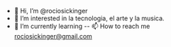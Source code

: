 - 👋 Hi, I’m @rociosickinger
- 👀 I’m interested in  la tecnologia, el arte y la musica.
- 🌱 I’m currently learning
-- 📫 How to reach me  rociosickinger@gmail.com

<!---
rociosickinger/rociosickinger is a ✨ special ✨ repository because its `README.md` (this file) appears on your GitHub profile.
You can click the Preview link to take a look at your changes.
--->
